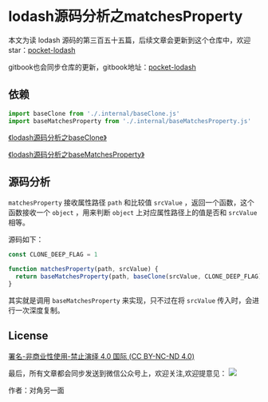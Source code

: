 # lodash源码分析之matchesProperty

本文为读 lodash 源码的第三百五十五篇，后续文章会更新到这个仓库中，欢迎 star：[pocket-lodash](https://github.com/yeyuqiudeng/pocket-lodash)

gitbook也会同步仓库的更新，gitbook地址：[pocket-lodash](https://www.gitbook.com/book/yeyuqiudeng/pocket-lodash/details)

## 依赖

```javascript
import baseClone from './.internal/baseClone.js'
import baseMatchesProperty from './.internal/baseMatchesProperty.js'
```

[《lodash源码分析之baseClone》](./internal/baseClone.md)

[《lodash源码分析之baseMatchesProperty》](./internal/baseMatchesProperty.md)


## 源码分析

`matchesProperty` 接收属性路径 `path` 和比较值 `srcValue` ，返回一个函数，这个函数接收一个 `object` ，用来判断 `object` 上对应属性路径上的值是否和 `srcValue` 相等。

源码如下：

```javascript
const CLONE_DEEP_FLAG = 1

function matchesProperty(path, srcValue) {
  return baseMatchesProperty(path, baseClone(srcValue, CLONE_DEEP_FLAG))
}
```

其实就是调用 `baseMatchesProperty` 来实现，只不过在将 `srcValue` 传入时，会进行一次深度复制。

## License 

[署名-非商业性使用-禁止演绎 4.0 国际 (CC BY-NC-ND 4.0)](http://creativecommons.org/licenses/by-nc-nd/4.0/)

最后，所有文章都会同步发送到微信公众号上，欢迎关注,欢迎提意见：  ![](https://raw.githubusercontent.com/yeyuqiudeng/resource/master/images/qrcode_front-end-article.jpg) 

作者：对角另一面 

